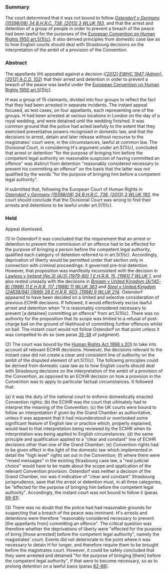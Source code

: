 ### Summary

The court determined that it was not bound to follow _[Ostendorf v Germany (15598/08) 34 B.H.R.C. 738, [2013] 3 WLUK 193](https://uk.westlaw.com/Document/I4A94E5502A2711E3B5D7DC8FBE45C841/View/FullText.html?originationContext=document&transitionType=DocumentItem&ppcid=9927c3f16bde46febefed1811951d777&contextData=(sc.Default))_, and that the arrest and detention of a group of people in order to prevent a breach of the peace had been lawful for the purposes of the [European Convention on Human Rights 1950 art.5(1)(c)](https://uk.westlaw.com/Document/I8241ED61EE3C4D77BE2C280D3AC956DC/View/FullText.html?originationContext=document&transitionType=DocumentItem&ppcid=9927c3f16bde46febefed1811951d777&contextData=(sc.Default)). It also derived principles from domestic case law as to how English courts should deal with Strasbourg decisions on the interpretation of the ambit of a provision of the Convention.

### Abstract

The appellants (H) appealed against a decision (_[[2012] EWHC 1947 (Admin), [2012] A.C.D. 102](https://uk.westlaw.com/Document/IFCC45300D12711E185D385914EB5867B/View/FullText.html?originationContext=document&transitionType=DocumentItem&ppcid=9927c3f16bde46febefed1811951d777&contextData=(sc.Default))_) that their arrest and detention in order to prevent a breach of the peace was lawful under the [European Convention on Human Rights 1950 art.5(1)(c)](https://uk.westlaw.com/Document/I8241ED61EE3C4D77BE2C280D3AC956DC/View/FullText.html?originationContext=document&transitionType=DocumentItem&ppcid=9927c3f16bde46febefed1811951d777&contextData=(sc.Default)).

H was a group of 15 claimants, divided into four groups to reflect the fact that they had been arrested in separate incidents. The instant appeal focused, as test cases, on four appellants, each representing one of the groups. H had been arrested at various locations in London on the day of a royal wedding, and were detained until the wedding finished. It was common ground that the police had acted lawfully to the extent that they exercised preventative powers recognised in domestic law, and that the decisions to arrest, detain and later release without recourse to the magistrates' court were, in the circumstances, lawful at common law. The Divisional Court, in considering H's argument under art.5(1)(c), concluded that arrest or detention "for the purpose of bringing him before the competent legal authority on reasonable suspicion of having committed an offence" was distinct from detention "reasonably considered necessary to prevent his committing an offence" on the basis that the latter was not qualified by the words "for the purpose of bringing him before a competent legal authority".

H submitted that, following the European Court of Human Rights in _[Ostendorf v Germany (15598/08) 34 B.H.R.C. 738, [2013] 3 WLUK 193](https://uk.westlaw.com/Document/I4A94E5502A2711E3B5D7DC8FBE45C841/View/FullText.html?originationContext=document&transitionType=DocumentItem&ppcid=9927c3f16bde46febefed1811951d777&contextData=(sc.Default))_, the court should conclude that the Divisional Court was wrong to find their arrests and detentions to be lawful under art.5(1)(c).

### Held

Appeal dismissed.

(1) In Ostendorf it was concluded that the requirement that an arrest or detention to prevent the commission of an offence had to be effected for the purpose of bringing a person before the competent legal authority, qualified each category of detention referred to in art.5(1)(c). Accordingly, deprivation of liberty would be permitted under that section only in connection with criminal proceedings: it governed pre-trial detention. However, that proposition was manifestly inconsistent with the decision in _[Lawless v Ireland (No.3) (A/3) (1979-80) 1 E.H.R.R. 15, [1961] 7 WLUK 1](https://uk.westlaw.com/Document/ID7BC72C0E42711DA8FC2A0F0355337E9/View/FullText.html?originationContext=document&transitionType=DocumentItem&ppcid=9927c3f16bde46febefed1811951d777&contextData=(sc.Default))_, and also rested uneasily with the decisions in _[Brogan v United Kingdom (A/145-B) (1989) 11 E.H.R.R. 117, [1988] 11 WLUK 363](https://uk.westlaw.com/Document/I7BCC3950E42711DA8FC2A0F0355337E9/View/FullText.html?originationContext=document&transitionType=DocumentItem&ppcid=9927c3f16bde46febefed1811951d777&contextData=(sc.Default))_ and _[Steel v United Kingdom (24838/94) (1999) 28 E.H.R.R. 603, [1998] 9 WLUK 214](https://uk.westlaw.com/Document/IBE8CBC50E42811DA8FC2A0F0355337E9/View/FullText.html?originationContext=document&transitionType=DocumentItem&ppcid=9927c3f16bde46febefed1811951d777&contextData=(sc.Default))_. Ostendorf appeared to have been decided on a limited and selective consideration of previous ECtHR decisions. If followed, it would effectively excise lawful arrest and detention when "it is reasonably considered necessary to prevent [a detainee] committing an offence" from art.5(1)(c). There was no authority for the proposition that its scope was limited to a refusal of post-charge bail on the ground of likelihood of committing further offences whilst on bail. The instant court would not follow Ostendorf on that point unless it was compelled to do so (see paras [35-38](javascript:void(0); "View judgment paragraphs") of judgment). 

(2) The court was bound by the [Human Rights Act 1998 s.2(1)](https://uk.westlaw.com/Document/I2B24CE80E45011DA8D70A0E70A78ED65/View/FullText.html?originationContext=document&transitionType=DocumentItem&ppcid=9927c3f16bde46febefed1811951d777&contextData=(sc.Default)) to take into account all relevant ECtHR decisions. However, the decisions relevant to the instant case did not create a clear and consistent line of authority on the ambit of the disputed element of art.5(1)(c). The following principles could be derived from domestic case law as to how English courts should deal with Strasbourg decisions on the interpretation of the ambit of a provision of the Convention, as opposed to an ECtHR decision on how a provision in the Convention was to apply to particular factual circumstances. It followed that: 

(a) it was the duty of the national court to enforce domestically enacted Convention rights; 
(b) the ECtHR was the court that ultimately had to interpret the meaning of the Convention; 
(c) the UK courts were bound to follow an interpretation if given by the Grand Chamber as authoritative, unless it was apparent that it had misunderstood or overlooked some significant feature of English law or practice which, properly explained, would lead to that interpretation being reviewed by the ECtHR when its interpretation was being applied to English circumstances; 
(d) the same principle and qualification applied to a "clear and constant" line of ECtHR decisions other than one of the Grand Chamber; 
(e) Convention rights had to be given effect in the light of the domestic law which implemented in detail the "high level" rights set out in the Convention; (f) where there were "mixed messages" in the existing Strasbourg case law, a "real judicial choice" would have to be made about the scope and application of the relevant Convention provision. Ostendorf was neither a decision of the Grand Chamber, nor was it indicative of "clear and constant" Strasbourg jurisprudence, save that the arrest or detention must, in all three categories, be "effected for the purpose of bringing him before the competent legal authority". Accordingly, the instant court was not bound to follow it (paras [69-81](javascript:void(0); "View judgment paragraphs")). 

(3) There was no doubt that the police had had reasonable grounds for suspecting that a breach of the peace was imminent. H's arrests and detentions were therefore "reasonably considered necessary to prevent [the appellants from] committing an offence". The critical question was therefore whether the deprivations of liberty were "effected for the purpose of bring [those arrested] before the competent legal authority", namely the magistrates' court. Events did not deteriorate to the point where it was necessary to detain H for longer, and therefore require them to be brought before the magistrates court. However, it could be safely concluded that they were arrested and detained "for the purpose of bringing [them] before the competent legal authority", if that were to become necessary, so as to prolong detention on a lawful basis (paras [82-88](javascript:void(0); "View judgment paragraphs")).